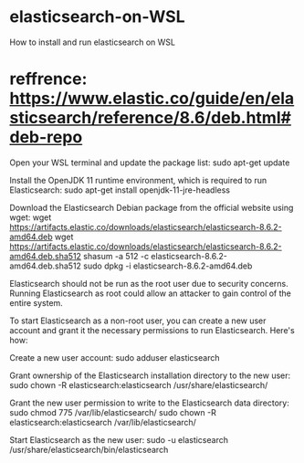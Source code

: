 # elasticsearch-on-WSL
How to install and run elasticsearch on WSL


# reffrence: https://www.elastic.co/guide/en/elasticsearch/reference/8.6/deb.html#deb-repo

Open your WSL terminal and update the package list:
sudo apt-get update

Install the OpenJDK 11 runtime environment, which is required to run Elasticsearch:
sudo apt-get install openjdk-11-jre-headless

Download the Elasticsearch Debian package from the official website using wget:
wget https://artifacts.elastic.co/downloads/elasticsearch/elasticsearch-8.6.2-amd64.deb
wget https://artifacts.elastic.co/downloads/elasticsearch/elasticsearch-8.6.2-amd64.deb.sha512
shasum -a 512 -c elasticsearch-8.6.2-amd64.deb.sha512 
sudo dpkg -i elasticsearch-8.6.2-amd64.deb

Elasticsearch should not be run as the root user due to security concerns. Running Elasticsearch as root could allow an attacker to gain control of the entire system.

To start Elasticsearch as a non-root user, you can create a new user account and grant it the necessary permissions to run Elasticsearch. Here's how:


Create a new user account:
sudo adduser elasticsearch

Grant ownership of the Elasticsearch installation directory to the new user:
sudo chown -R elasticsearch:elasticsearch /usr/share/elasticsearch/

Grant the new user permission to write to the Elasticsearch data directory:
sudo chmod 775 /var/lib/elasticsearch/
sudo chown -R elasticsearch:elasticsearch /var/lib/elasticsearch/

Start Elasticsearch as the new user:
sudo -u elasticsearch /usr/share/elasticsearch/bin/elasticsearch

